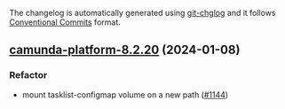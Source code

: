 The changelog is automatically generated using [git-chglog](https://github.com/git-chglog/git-chglog)
and it follows [Conventional Commits](https://www.conventionalcommits.org/en/v1.0.0/) format.


<a name="camunda-platform-8.2.20"></a>
## [camunda-platform-8.2.20](https://github.com/camunda/camunda-platform-helm/compare/camunda-platform-8.2.19...camunda-platform-8.2.20) (2024-01-08)

### Refactor

* mount tasklist-configmap volume on a new path ([#1144](https://github.com/camunda/camunda-platform-helm/issues/1144))

